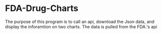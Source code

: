 # FDA-Drug-Charts
The purpose of this program is to call an api, download the Json data, and display the inforamtion on two charts. The data is pulled from the FDA.'s api
